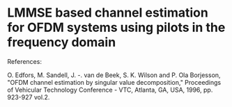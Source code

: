 # LMMSE based channel estimation for OFDM systems using pilots in the frequency domain

References: 

O. Edfors, M. Sandell, J. -. van de Beek, S. K. Wilson and P. Ola Borjesson, "OFDM channel estimation by singular value decomposition," Proceedings of Vehicular Technology Conference - VTC, Atlanta, GA, USA, 1996, pp. 923-927 vol.2.
